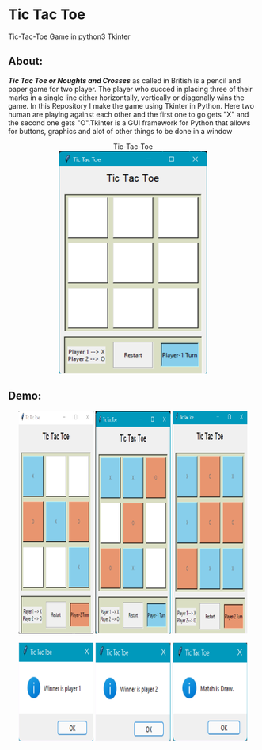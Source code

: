 # Tic Tac Toe 
Tic-Tac-Toe Game in python3 Tkinter

## About:
***Tic Tac Toe or Noughts and Crosses*** as called in British is a pencil and paper game for two player. The player who succed in placing three of their marks in a single line either horizontally, vertically or diagonally wins the game. In this Repository I make the game using Tkinter in Python. Here two human are playing against each other and the first one to go gets "X" and the second one gets "O".Tkinter is a GUI framework for Python that allows for buttons, graphics and alot of other things to be done in a window
<br>

<p align="center">Tic-Tac-Toe<br>
  <img src="https://github.com/prudvi-m/tkinter-tic-tac/blob/e50df2bf79108a90693422f312e047a10a4222d0/images/Tic%20Tac%20Toe.png" width="300" height="450"><p/>

## Demo:


<p align="center" width="100%">
    <img width="30%" height="450" src="https://github.com/prudvi-m/tkinter-tic-tac/blob/master/images/player1_winning.png">
    <img width="30%" height="450" src="https://github.com/prudvi-m/tkinter-tic-tac/blob/master/images/player2_winning.png">
    <img width="30%" height="450" src="https://github.com/prudvi-m/tkinter-tic-tac/blob/master/images/match_draw.png">
</p>
<p align="center" width="100%">
    <img width="30%" height="200" src="https://github.com/prudvi-m/tkinter-tic-tac/blob/master/images/player1_winningmsg.png">
    <img width="30%" height="200" src="https://github.com/prudvi-m/tkinter-tic-tac/blob/master/images/player2_winningmsg.png">
    <img width="30%" height="200" src="https://github.com/prudvi-m/tkinter-tic-tac/blob/master/images/match_drawmsg.png">
</p>